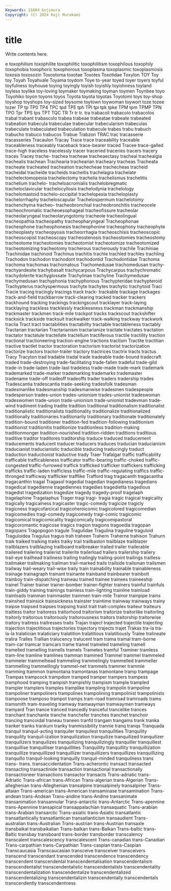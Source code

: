 ```yaml
---
Keywords: 31684 kojimura
Copyright: (C) 2024 Koji Murakami
---
```


# title

Write contents here.



e toxophilism toxophilite toxophilitic toxophilitism
toxophilous toxophily toxophobia toxophoric toxophorous toxoplasma toxoplasmic toxoplasmosis toxosis toxosozin
Toxostoma toxotae Toxotes Toxotidae Toxylon TOY Toy toy Toyah Toyahvale
Toyama toydom Toye to-year toyed toyer toyers toyful toyfulness toyhouse
toying toyingly toyish toyishly toyishness toyland toyless toylike toy-loving toymaker
toymaking toyman toymen Toynbee toyo Toyohiko toyon toyons toyos Toyota
toyota toyotas Toyotomi toys toy-shop toyshop toyshops toy-sized toysome toytown
toywoman toywort toze tozee tozer TP tp TP0 TP4 TPC
tpd TPE tph TPI tpi tpk tpke TPM tpm TPMP
TPN TPO Tpr TPS tps TPT TQC TR Tr tr
tr. tra trabacoli trabacolo trabacolos trabal trabant trabascolo trabea trabeae
trabeatae trabeate trabeated trabeation trabecula trabeculae trabecular trabecularism trabeculas trabeculate
trabeculated trabeculation trabecule trabes trabu trabuch trabucho trabuco trabucos Trabue
Trabzon TRAC trac tracasserie tracasseries Tracaulon Tracay Trace trace traceability
traceable traceableness traceably traceback trace-bearer traced Tracee trace-galled trace-high traceless
tracelessly tracer traceried traceries tracers tracery traces Tracey trache- trachea
tracheae tracheaectasy tracheal trachealgia trachealis trachean Trachearia trachearian tracheary tracheas
Tracheata tracheate tracheated tracheation trachecheae trachecheas tracheid tracheidal tracheide tracheids
tracheitis trachelagra trachelate trachelectomopexia trachelectomy trachelia trachelismus trachelitis trachelium trachelo-
tracheloacromialis trachelobregmatic tracheloclavicular trachelocyllosis trachelodynia trachelology trachelomastoid trachelo-occipital trachelopexia tracheloplasty
trachelorrhaphy tracheloscapular Trachelospermum trachelotomy trachenchyma tracheo- tracheobronchial tracheobronchitis tracheocele tracheochromatic
tracheoesophageal tracheofissure tracheolar tracheolaryngeal tracheolaryngotomy tracheole tracheolingual tracheopathia tracheopathy tracheopharyngeal
Tracheophonae tracheophone tracheophonesis tracheophonine tracheophony tracheophyte tracheoplasty tracheopyosis tracheorrhagia tracheoschisis
tracheoscopic tracheoscopist tracheoscopy tracheostenosis tracheostomies tracheostomy tracheotome tracheotomies tracheotomist tracheotomize
tracheotomized tracheotomizing tracheotomy tracherous tracherously trachile Trachiniae Trachinidae trachinoid Trachinus
trachitis trachle trachled trachles trachling Trachodon trachodon trachodont trachodontid Trachodontidae
Trachoma trachoma trachomas trachomatous Trachomedusae trachomedusan trachy- trachyandesite trachybasalt trachycarpous
Trachycarpus trachychromatic trachydolerite trachyglossate Trachylinae trachyline Trachymedusae trachymedusan trachyphonia trachyphonous
Trachypteridae trachypteroid Trachypterus trachyspermous trachyte trachytes trachytic trachytoid Traci Tracie
tracing tracingly tracings track track- trackable trackage trackages track-and-field trackbarrow
track-clearing tracked tracker trackers trackhound tracking trackings trackingscout tracklayer track-laying
tracklaying trackless tracklessly tracklessness trackman trackmanship trackmaster trackmen track-mile trackpot
tracks trackscout trackshifter tracksick trackside tracksuit trackwalker track-walking trackway trackwork
traclia Tract tract tractabilities tractability tractable tractableness tractably Tractarian tractarian
Tractarianism tractarianize tractate tractates tractation tractator tractatule tractellate tractellum tractiferous
tractile tractility traction tractional tractioneering traction-engine tractions tractism Tractite tractitian
tractive tractlet tractor tractoration tractorism tractorist tractorization tractorize tractors tractor-trailer
tractory tractrices tractrix tracts tractus Tracy Tracyton trad tradable tradal
trade tradeable trade-bound tradecraft traded trade-destroying trade-facilitating trade-fallen tradeful trade-gild
trade-in trade-laden trade-last tradeless trade-made trade-mark trademark trademarked trade-marker trademarking
trademarks trademaster tradename trade-off tradeoff tradeoffs trader traders tradership trades
Tradescantia tradescantia trade-seeking tradesfolk tradesman tradesmanlike tradesmanship tradesmanwise tradesmen tradespeople
tradesperson trades-union trades-unionism trades-unionist tradeswoman tradeswomen trade-union trade-unionism trade-unionist tradevman
trade-wind tradiment trading tradite tradition traditional traditionalism traditionalist traditionalistic traditionalists
traditionality traditionalize traditionalized traditionally traditionaries traditionarily traditionary traditionate traditionately tradition-bound
traditioner tradition-fed tradition-following traditionism traditionist traditionitis traditionize traditionless tradition-making traditionmonger
tradition-nourished tradition-ridden traditions traditious traditive traditor traditores traditorship traduce traduced
traducement traducements traducent traducer traducers traduces traducian traducianism traducianist traducianistic
traducible traducing traducingly traduct traduction traductionist traductive trady Traer Trafalgar
traffic trafficability trafficable trafficableness trafficator traffic-bearing traffic-choked traffic-congested traffic-furrowed traffick
trafficked trafficker traffickers trafficking trafficks traffic-laden trafficless traffic-mile traffic-regulating traffics
traffic-thronged trafficway trafflicker trafflike Trafford trag tragacanth tragacantha tragacanthin tragal
Tragasol tragedial tragedian tragedianess tragedians tragedical tragedienne tragediennes tragedies tragedietta
tragedious tragedist tragedization tragedize tragedy tragedy-proof tragelaph tragelaphine Tragelaphus Trager
tragi tragi- tragia tragic tragical tragicality tragically tragicalness tragicaster tragic-comedy
tragicize tragicly tragicness tragicofarcical tragicoheroicomic tragicolored tragicomedian tragicomedies tragi-comedy tragicomedy
tragi-comic tragicomic tragicomical tragicomicality tragicomically tragicomipastoral tragicoromantic tragicose tragics tragion
tragions tragoedia tragopan tragopans Tragopogon tragule Tragulidae Tragulina traguline traguloid
Traguloidea Tragulus tragus trah traheen Trahern Traherne trahison Trahurn traik
traiked traiking traiks traiky trail trailbaston trailblaze trailblazer trailblazers trailblazing
trailboard trailbreaker trailed trailer trailerable trailered trailering trailerist trailerite trailerload
trailers trailership trailery trail-eye trailhead trailiness trailing trailingly trailing-point trailings
trailless trailmaker trailmaking trailman trail-marked trails trailside trailsman trailsmen trailway
trail-weary trail-wise traily train trainability trainable trainableness trainage trainagraph trainant
trainante trainband trainbearer trainbolt trainboy train-dispatching traineau trained trainee trainees
traineeship trainel Trainer trainer trainer-bomber trainer-fighter trainers trainful trainfuls train-giddy
training trainings trainless train-lighting trainline trainload trainloads trainman trainmaster trainmen
train-mile Trainor trainpipe trains trainshed trainsick trainsickness trainster traintime trainway
trainways trainy traipse traipsed traipses traipsing traist trait trait-complex traiteur
traiteurs traitless traitor traitoress traitorhood traitorism traitorize traitorlike traitorling traitorly
traitorous traitorously traitorousness traitors traitorship traitorwise traitory traitress traitresses traits
Trajan traject trajected trajectile trajecting trajection trajectitious trajectories trajectory trajects
trajet Trakas tra-la tra-la-la tralatician tralaticiary tralatition tralatitious tralatitiously Tralee
tralineate tralira Tralles Trallian tralucency tralucent tram trama tramal tram-borne
tram-car tramcar tramcars trame tramel trameled trameling tramell tramelled tramelling
tramells tramels Trametes tramful Traminer tramless tram-line tramline tramlines tramman
trammed Trammel trammel trammeled trammeler trammelhead trammeling trammelingly trammelled trammeller
trammelling trammellingly trammel-net trammels trammer trammie tramming trammon tramontana tramontanas
tramontane tramp trampage Trampas trampcock trampdom tramped tramper trampers trampess
tramphood tramping trampish trampishly trampism trample trampled trampler tramplers tramples
tramplike trampling trampolin trampoline trampoliner trampoliners trampolines trampolining trampolinist trampolinists
trampoose tramposo trampot tramps tram-road tramroad tramroads trams tramsmith tram-traveling
tramway tramwayman tramwaymen tramways tramyard Tran trance tranced trancedly tranceful
trancelike trances tranchant tranchante tranche tranchefer tranches tranchet tranchoir trancing
trancoidal traneau traneen tranfd trangam trangams trank tranka tranker tranks
trankum tranky tranmissibility trannie tranq tranqs Tranquada tranquil tranquil-acting tranquiler
tranquilest tranquilities Tranquility tranquility tranquil-ization tranquilization tranquilize tranquilized tranquilizer tranquilizers
tranquilizes tranquilizing tranquilizingly tranquiller tranquillest tranquillise tranquilliser tranquillities Tranquillity tranquillity
tranquillization tranquillize tranquillized tranquillizer tranquillizers tranquillizes tranquillizing tranquillo tranquil-looking tranquilly
tranquil-minded tranquilness trans trans- trans. transaccidentation Trans-acherontic transact transacted transacting
transactinide transaction transactional transactionally transactioneer transactions transactor transacts Trans-adriatic trans-Adriatic
Trans-african trans-African Trans-algerian trans-Algerian Trans-alleghenian trans-Alleghenian transalpine transalpinely transalpiner Trans-altaian
Trans-american trans-American transaminase transamination Trans-andean trans-Andean Trans-andine trans-Andine transanimate transanimation
transannular Trans-antarctic trans-Antarctic Trans-apennine trans-Apennine transapical transappalachian transaquatic Trans-arabian trans-Arabian
transarctic Trans-asiatic trans-Asiatic transatlantic transatlantically transatlantican transatlanticism transaudient Trans-australian trans-Australian
Trans-austrian trans-Austrian transaxle transbaikal transbaikalian Trans-balkan trans-Balkan Trans-baltic trans-Baltic transbay
transboard trans-border transborder transcalency transcalent transcalescency transcalescent Trans-canadian trans-Canadian Trans-carpathian
trans-Carpathian Trans-caspian trans-Caspian Transcaucasia Transcaucasian transceive transceiver transceivers transcend transcendant
transcended transcendence transcendency transcendent transcendental transcendentalisation transcendentalism transcendentalist transcendentalistic transcendentalists
transcendentality transcendentalization transcendentalize transcendentalized transcendentalizing transcendentalizm transcendentally transcendentals transcendently transcendentness
